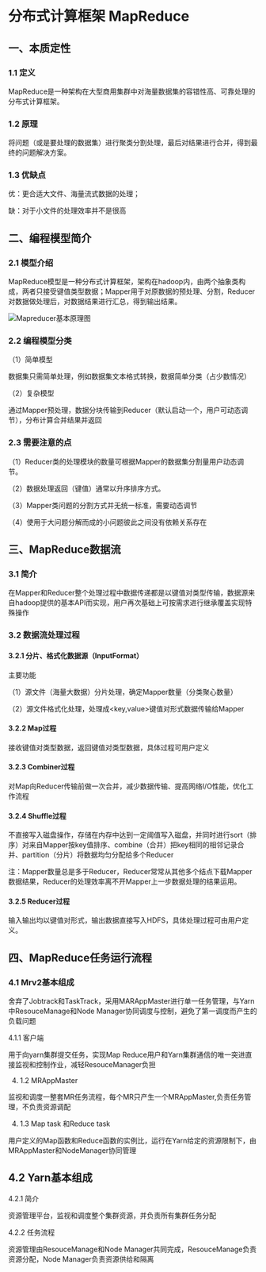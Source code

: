 # 分布式计算框架 MapReduce

## 一、本质定性

### 1.1 定义

MapReduce是一种架构在大型商用集群中对海量数据集的容错性高、可靠处理的分布式计算框架。

### 1.2 原理

将问题（或是要处理的数据集）进行聚类分割处理，最后对结果进行合并，得到最终的问题解决方案。

### 1.3 优缺点

优：更合适大文件、海量流式数据的处理；

缺：对于小文件的处理效率并不是很高

## 二、编程模型简介

### 2.1  模型介绍

MapReduce模型是一种分布式计算框架，架构在hadoop内，由两个抽象类构成，两者只接受键值类型数据；Mapper用于对原数据的预处理、分割，Reducer对数据做处理后，对数据结果进行汇总，得到输出结果。

![Mapreducer基本原理图](D:\桌面数据\Mapreducer基本原理图.png)

### 2.2  编程模型分类

（1）简单模型

数据集只需简单处理，例如数据集文本格式转换，数据简单分类（占少数情况）

（2）复杂模型

通过Mapper预处理，数据分块传输到Reducer（默认启动一个，用户可动态调节），分布计算合并结果并返回

### 2.3   需要注意的点

（1）Reducer类的处理模块的数量可根据Mapper的数据集分割量用户动态调节。

（2）数据处理返回（键值）通常以升序排序方式。

（3）Mapper类问题的分割方式并无统一标准，需要动态调节

（4）使用于大问题分解而成的小问题彼此之间没有依赖关系存在

## 三、MapReduce数据流

### 3.1  简介

在Mapper和Reducer整个处理过程中数据传递都是以键值对类型传输，数据源来自hadoop提供的基本API而实现，用户再次基础上可按需求进行继承覆盖实现特殊操作

### 3.2  数据流处理过程

#### 3.2.1  分片、格式化数据源（InputFormat）

主要功能

（1）源文件（海量大数据）分片处理，确定Mapper数量（分类聚心数量）

（2）源文件格式化处理，处理成<key,value>键值对形式数据传输给Mapper

#### 3.2.2  Map过程

接收键值对类型数据，返回键值对类型数据，具体过程可用户定义

#### 3.2.3  Combiner过程

对Map向Reducer传输前做一次合并，减少数据传输、提高网络I/O性能，优化工作流程

#### 3.2.4  Shuffle过程

不直接写入磁盘操作，存储在内存中达到一定阈值写入磁盘，并同时进行sort（排序）对来自Mapper按key值排序、combine（合并）把key相同的相邻记录合并、partition（分片）将数据均匀分配给多个Reducer

注：Mapper数量总是多于Reducer，Reducer常常从其他多个结点下载Mapper数据结果，Reducer的处理效率离不开Mapper上一步数据处理的结果运用。

#### 3.2.5  Reducer过程

输入输出均以键值对形式，输出数据直接写入HDFS，具体处理过程可由用户定义。

## 四、MapReduce任务运行流程

### 4.1  Mrv2基本组成

舍弃了Jobtrack和TaskTrack，采用MARAppMaster进行单一任务管理，与Yarn中ResouceManage和Node Manager协同调度与控制，避免了第一调度而产生的负载问题

4.1.1  客户端

用于向yarn集群提交任务，实现Map Reduce用户和Yarn集群通信的唯一突进直接监视和控制作业，减轻ResouceManager负担

4. 1.2  MRAppMaster

监视和调度一整套MR任务流程，每个MR只产生一个MRAppMaster,负责任务管理，不负责资源调配

4. 1.3  Map task 和Reduce task

用户定义的Map函数和Reduce函数的实例比，运行在Yarn给定的资源限制下，由MRAppMaster和NodeManager协同管理

## 4.2  Yarn基本组成

4.2.1 简介

资源管理平台，监视和调度整个集群资源，并负责所有集群任务分配

4.2.2  任务流程

资源管理由ResouceManage和Node Manager共同完成，ResouceManage负责资源分配，Node Manager负责资源供给和隔离